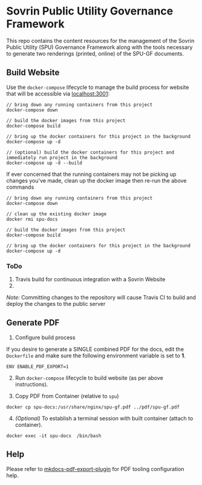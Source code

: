 # Sovrin Public Utility Governance Framework

This repo contains the content resources for the management of the Sovrin Public Utility (SPU) Governance Framework along with the tools necessary to generate two renderings (printed, online) of the SPU-GF documents.

## Build Website

Use the ```docker-compose``` lifecycle to manage the build process for website that will be accessible via [localhost:3001](http://localhost:3001):
```
// bring down any running containers from this project
docker-compose down

// build the docker images from this project
docker-compose build

// bring up the docker containers for this project in the background
docker-compose up -d

// (optional) build the docker containers for this project and immediately run project in the background
docker-compose up -d --build
```

If ever concerned that the running containers may not be picking up changes you've made, clean up the docker image then re-run the above commands
```
// bring down any running containers from this project
docker-compose down

// clean up the existing docker image
docker rmi spu-docs

// build the docker images from this project
docker-compose build

// bring up the docker containers for this project in the background
docker-compose up -d
```

### ToDo

1. Travis build for continuous integration with a Sovrin Website
2.

*Note:* Committing changes to the repository will cause Travis CI to build and deploy the changes to the public server

## Generate PDF

1. Configure build process

If you desire to generate a SINGLE combined PDF for the docs, edit the ```Dockerfile``` and make sure the following environment variable is set to **1**.

```
ENV ENABLE_PDF_EXPORT=1
```

2.  Run ```docker-compose``` lifecycle to build website (as per above instructions).

3. Copy PDF from Container (relative to ```spu```)
```
docker cp spu-docs:/usr/share/nginx/spu-gf.pdf ../pdf/spu-gf.pdf
```

4. *(Optional)* To establish a terminal session with built container (attach to container).

```
docker exec -it spu-docs  /bin/bash
``````

## Help
Please refer to [mkdocs-pdf-export-plugin](https://github.com/zhaoterryy/mkdocs-pdf-export-plugin) for PDF tooling configuration help.
